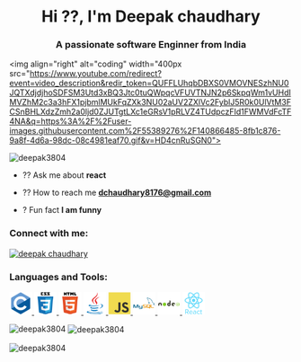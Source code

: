 <h1 align="center">Hi ??, I'm Deepak chaudhary</h1>
<h3 align="center">A passionate software Enginner from India</h3>

<img align="right" alt="coding" width="400px src="https://www.youtube.com/redirect?event=video_description&redir_token=QUFFLUhqbDBXS0VMOVNESzhNU0JQTXdjdjhoSDFSM3Utd3xBQ3Jtc0tuQWpqcVFUVTNJN2p6SkpqWm1vUHdIMVZhM2c3a3hFX1pjbmlMUkFqZXk3NU02aUV2ZXlVc2FyblJ5R0k0UlVtM3FCSnBHLXdzZmh2a0ljd0ZJUTgtLXc1eGRsV1pRLVZ4TUdpczFId1FWMVdFcTF4NA&q=https%3A%2F%2Fuser-images.githubusercontent.com%2F55389276%2F140866485-8fb1c876-9a8f-4d6a-98dc-08c4981eaf70.gif&v=HD4cnRuSGN0">

<p align="left"> <img src="https://komarev.com/ghpvc/?username=deepak3804&label=Profile%20views&color=0e75b6&style=flat" alt="deepak3804" /> </p>

- ?? Ask me about **react**

- ?? How to reach me **dchaudhary8176@gmail.com**

- ? Fun fact **I am funny**

<h3 align="left">Connect with me:</h3>
<p align="left">
<a href="https://fb.com/deepak chaudhary" target="blank"><img align="center" src="https://raw.githubusercontent.com/rahuldkjain/github-profile-readme-generator/master/src/images/icons/Social/facebook.svg" alt="deepak chaudhary" height="30" width="40" /></a>
</p>

<h3 align="left">Languages and Tools:</h3>
<p align="left"> <a href="https://www.cprogramming.com/" target="_blank" rel="noreferrer"> <img src="https://raw.githubusercontent.com/devicons/devicon/master/icons/c/c-original.svg" alt="c" width="40" height="40"/> </a> <a href="https://www.w3schools.com/css/" target="_blank" rel="noreferrer"> <img src="https://raw.githubusercontent.com/devicons/devicon/master/icons/css3/css3-original-wordmark.svg" alt="css3" width="40" height="40"/> </a> <a href="https://www.w3.org/html/" target="_blank" rel="noreferrer"> <img src="https://raw.githubusercontent.com/devicons/devicon/master/icons/html5/html5-original-wordmark.svg" alt="html5" width="40" height="40"/> </a> <a href="https://www.java.com" target="_blank" rel="noreferrer"> <img src="https://raw.githubusercontent.com/devicons/devicon/master/icons/java/java-original.svg" alt="java" width="40" height="40"/> </a> <a href="https://developer.mozilla.org/en-US/docs/Web/JavaScript" target="_blank" rel="noreferrer"> <img src="https://raw.githubusercontent.com/devicons/devicon/master/icons/javascript/javascript-original.svg" alt="javascript" width="40" height="40"/> </a> <a href="https://www.mysql.com/" target="_blank" rel="noreferrer"> <img src="https://raw.githubusercontent.com/devicons/devicon/master/icons/mysql/mysql-original-wordmark.svg" alt="mysql" width="40" height="40"/> </a> <a href="https://nodejs.org" target="_blank" rel="noreferrer"> <img src="https://raw.githubusercontent.com/devicons/devicon/master/icons/nodejs/nodejs-original-wordmark.svg" alt="nodejs" width="40" height="40"/> </a> <a href="https://reactjs.org/" target="_blank" rel="noreferrer"> <img src="https://raw.githubusercontent.com/devicons/devicon/master/icons/react/react-original-wordmark.svg" alt="react" width="40" height="40"/> </a> </p>

<p><img align="left" src="https://github-readme-stats.vercel.app/api/top-langs?username=deepak3804&show_icons=true&locale=en&layout=compact" alt="deepak3804" /></p>

<p>&nbsp;<img align="center" src="https://github-readme-stats.vercel.app/api?username=deepak3804&show_icons=true&locale=en" alt="deepak3804" /></p>

<p><img align="center" src="https://github-readme-streak-stats.herokuapp.com/?user=deepak3804&" alt="deepak3804" /></p>



